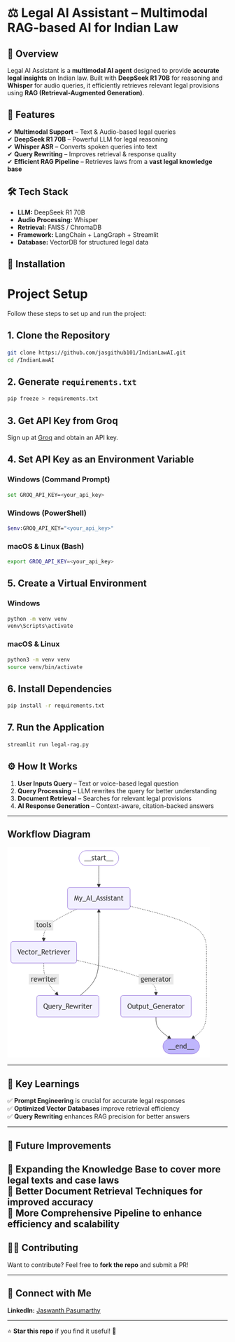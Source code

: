 # ⚖️ Legal AI Assistant – Multimodal RAG-based AI for Indian Law  

## 🚀 Overview  
Legal AI Assistant is a **multimodal AI agent** designed to provide **accurate legal insights** on Indian law. Built with **DeepSeek R1 70B** for reasoning and **Whisper** for audio queries, it efficiently retrieves relevant legal provisions using **RAG (Retrieval-Augmented Generation)**.

## 🔹 Features  
✔ **Multimodal Support** – Text & Audio-based legal queries  
✔ **DeepSeek R1 70B** – Powerful LLM for legal reasoning  
✔ **Whisper ASR** – Converts spoken queries into text  
✔ **Query Rewriting** – Improves retrieval & response quality  
✔ **Efficient RAG Pipeline** – Retrieves laws from a **vast legal knowledge base**  

## 🛠️ Tech Stack  
- **LLM:** DeepSeek R1 70B  
- **Audio Processing:** Whisper  
- **Retrieval:** FAISS / ChromaDB  
- **Framework:** LangChain + LangGraph + Streamlit  
- **Database:** VectorDB for structured legal data  

## 📌 Installation  
# Project Setup

Follow these steps to set up and run the project:

## 1. Clone the Repository  
```sh
git clone https://github.com/jasgithub101/IndianLawAI.git
cd /IndianLawAI
```

## 2. Generate `requirements.txt`  
```sh
pip freeze > requirements.txt
```

## 3. Get API Key from Groq  
Sign up at [Groq](https://www.groq.com/) and obtain an API key.

## 4. Set API Key as an Environment Variable  
### Windows (Command Prompt)  
```sh
set GROQ_API_KEY=<your_api_key>
```
### Windows (PowerShell)  
```sh
$env:GROQ_API_KEY="<your_api_key>"
```
### macOS & Linux (Bash)  
```sh
export GROQ_API_KEY=<your_api_key>
```

## 5. Create a Virtual Environment  
### Windows  
```sh
python -m venv venv
venv\Scripts\activate
```
### macOS & Linux  
```sh
python3 -m venv venv
source venv/bin/activate
```

## 6. Install Dependencies  
```sh
pip install -r requirements.txt
```

## 7. Run the Application  
```sh
streamlit run legal-rag.py
```




## ⚙️ How It Works  
1. **User Inputs Query** – Text or voice-based legal question  
2. **Query Processing** – LLM rewrites the query for better understanding  
3. **Document Retrieval** – Searches for relevant legal provisions  
4. **AI Response Generation** – Context-aware, citation-backed answers
   
---
## Workflow Diagram
![Workflow Overview](workflow.png)

---

## 📖 Key Learnings  
✅ **Prompt Engineering** is crucial for accurate legal responses  
✅ **Optimized Vector Databases** improve retrieval efficiency  
✅ **Query Rewriting** enhances RAG precision for better answers  

---

## 📌 Future Improvements  
🔹 **Expanding the Knowledge Base** to cover more legal texts and case laws  
🔹 **Better Document Retrieval Techniques** for improved accuracy  
🔹 **More Comprehensive Pipeline** to enhance efficiency and scalability  
---

## 👨‍💻 Contributing  
Want to contribute? Feel free to **fork the repo** and submit a PR!  

---

## 🔗 Connect with Me  
**LinkedIn:** [Jaswanth Pasumarthy](https://www.linkedin.com/in/jaswanth-pasumarthy-671a21214/)

---

⭐ **Star this repo** if you find it useful! 🚀 

